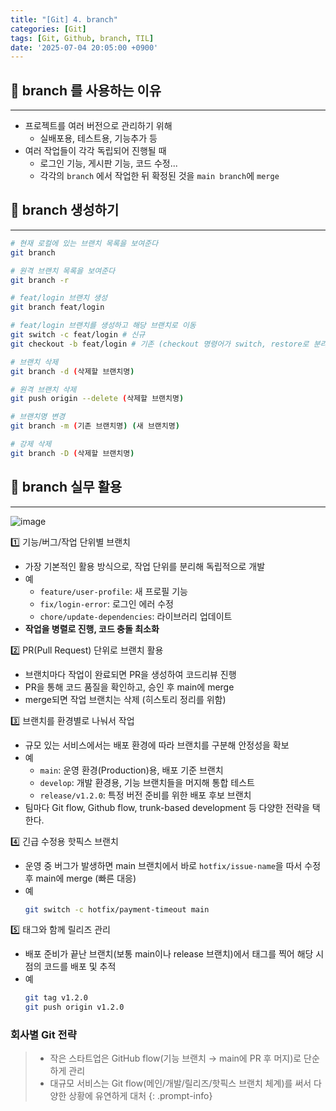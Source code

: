 ```yaml
---
title: "[Git] 4. branch"
categories: [Git]
tags: [Git, Github, branch, TIL]
date: '2025-07-04 20:05:00 +0900'
---
```


## 🚀 branch 를 사용하는 이유

---

- 프로젝트를 여러 버전으로 관리하기 위해
  - 실배포용, 테스트용, 기능추가 등
- 여러 작업들이 각각 독립되어 진행될 때
  - 로그인 기능, 게시판 기능, 코드 수정...
  - 각각의 `branch` 에서 작업한 뒤 확정된 것을 `main branch`에 `merge`

## 🚀 branch 생성하기

---

```bash
# 현재 로컬에 있는 브랜치 목록을 보여준다
git branch

# 원격 브랜치 목록을 보여준다
git branch -r

# feat/login 브랜치 생성
git branch feat/login

# feat/login 브랜치를 생성하고 해당 브랜치로 이동
git switch -c feat/login # 신규
git checkout -b feat/login # 기존 (checkout 명령어가 switch, restore로 분리)

# 브랜치 삭제
git branch -d (삭제할 브랜치명)

# 원격 브랜치 삭제
git push origin --delete (삭제할 브랜치명)

# 브랜치명 변경
git branch -m (기존 브랜치명) (새 브랜치명)

# 강제 삭제
git branch -D (삭제할 브랜치명)
```

## 🚀 branch 실무 활용

---

![image](https://img1.daumcdn.net/thumb/R1280x0/?scode=mtistory2&fname=https%3A%2F%2Fblog.kakaocdn.net%2Fdna%2FbAYwCg%2FbtsO7yOljOu%2FAAAAAAAAAAAAAAAAAAAAABw81iBKOViMPLrkgnctpVoE_8y03FOzt8McarV58m1b%2Fimg.webp%3Fcredential%3DyqXZFxpELC7KVnFOS48ylbz2pIh7yKj8%26expires%3D1753973999%26allow_ip%3D%26allow_referer%3D%26signature%3DMC9JwzGHzQ24%252B1U8htE%252Fyuz53ig%253D)

1️⃣ 기능/버그/작업 단위별 브랜치

- 가장 기본적인 활용 방식으로, 작업 단위를 분리해 독립적으로 개발
- 예
  - `feature/user-profile`: 새 프로필 기능
  - `fix/login-error`: 로그인 에러 수정
  - `chore/update-dependencies`: 라이브러리 업데이트
- **작업을 병렬로 진행, 코드 충돌 최소화**

2️⃣ PR(Pull Request) 단위로 브랜치 활용

- 브랜치마다 작업이 완료되면 PR을 생성하여 코드리뷰 진행
- PR을 통해 코드 품질을 확인하고, 승인 후 main에 merge
- merge되면 작업 브랜치는 삭제 (히스토리 정리를 위함)

3️⃣ 브랜치를 환경별로 나눠서 작업

- 규모 있는 서비스에서는 배포 환경에 따라 브랜치를 구분해 안정성을 확보
- 예
  - `main`: 운영 환경(Production)용, 배포 기준 브랜치
  - `develop`: 개발 환경용, 기능 브랜치들을 머지해 통합 테스트
  - `release/v1.2.0`: 특정 버전 준비를 위한 배포 후보 브랜치
- 팀마다 Git flow, Github flow, trunk-based development 등 다양한 전략을 택한다.

4️⃣ 긴급 수정용 핫픽스 브랜치

- 운영 중 버그가 발생하면 main 브랜치에서 바로 `hotfix/issue-name`을 따서 수정 후 main에 merge (빠른 대응)
- 예
  ```bash
  git switch -c hotfix/payment-timeout main
  ```

5️⃣ 태그와 함께 릴리즈 관리

- 배포 준비가 끝난 브랜치(보통 main이나 release 브랜치)에서 태그를 찍어 해당 시점의 코드를 배포 및 추적
- 예
  ```bash
  git tag v1.2.0
  git push origin v1.2.0
  ```

### 회사별 Git 전략

> - 작은 스타트업은 GitHub flow(기능 브랜치 → main에 PR 후 머지)로 단순하게 관리
> - 대규모 서비스는 Git flow(메인/개발/릴리즈/핫픽스 브랜치 체계)를 써서 다양한 상황에 유연하게 대처
{: .prompt-info}

